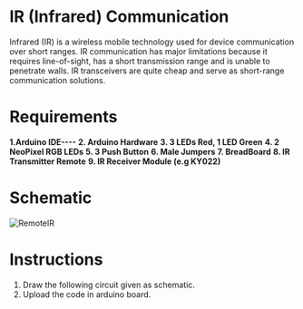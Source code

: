 # IR (Infrared) Communication

Infrared (IR) is a wireless mobile technology used for device communication over short ranges. IR communication has major limitations because it requires line-of-sight, has a short transmission range and is unable to penetrate walls. IR transceivers are quite cheap and serve as short-range communication solutions.

# Requirements

**1.Arduino IDE----**
**2. Arduino Hardware**
**3. 3 LEDs Red, 1 LED Green**
**4. 2 NeoPixel RGB LEDs**
**5. 3 Push Button**
**6. Male Jumpers**
**7. BreadBoard**
**8. IR Transmitter Remote**
**9. IR Receiver Module (e.g KY022)**

# Schematic

![RemoteIR](https://github.com/syedmohiuddinzia/SerComESP32uino/blob/main/ESP32PinOut.JPG)

# Instructions

1. Draw the following circuit given as schematic.
2. Upload the code in arduino board.
